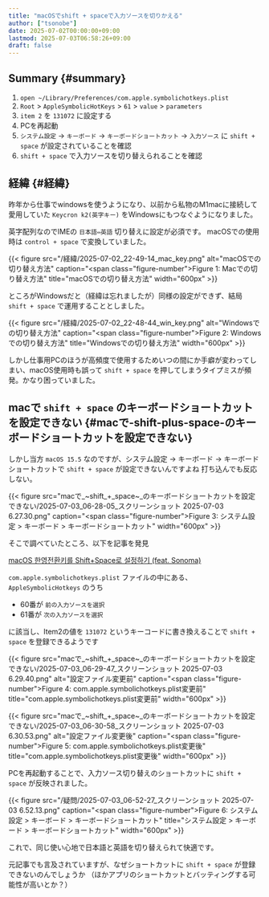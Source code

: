 ```yaml
---
title: "macOSでshift + spaceで入力ソースを切りかえる"
author: ["tsonobe"]
date: 2025-07-02T00:00:00+09:00
lastmod: 2025-07-03T06:58:26+09:00
draft: false
---
```


## Summary {#summary}

1.  `open ~/Library/Preferences/com.apple.symbolichotkeys.plist`
2.  `Root` &gt; `AppleSymbolicHotKeys` &gt; `61` &gt; `value` &gt; `parameters`
3.  `item 2` を `131072` に設定する
4.  PCを再起動
5.  `システム設定` -&gt; `キーボード` -&gt; `キーボードショートカット` -&gt; `入力ソース` に `shift + space` が設定されていることを確認
6.  `shift + space` で入力ソースを切り替えられることを確認


## 経緯 {#経緯}

昨年から仕事でwindowsを使うようになり、以前から私物のM1macに接続して愛用していた `Keycron k2(英字キー)` をWindowsにもつなぐようになりました。

英字配列なのでIMEの `日本語⇔英語` 切り替えに設定が必須です。
macOSでの使用時は `control + space` で変換していました。

{{< figure src="/経緯/2025-07-02_22-49-14_mac_key.png" alt="macOSでの切り替え方法" caption="<span class=\"figure-number\">Figure 1: </span>Macでの切り替え方法" title="macOSでの切り替え方法" width="600px" >}}

ところがWindowsだと（経緯は忘れましたが）同様の設定ができず、結局 `shift + space` で運用することとしました。

{{< figure src="/経緯/2025-07-02_22-48-44_win_key.png" alt="Windowsでの切り替え方法" caption="<span class=\"figure-number\">Figure 2: </span>Windowsでの切り替え方法" title="Windowsでの切り替え方法" width="600px" >}}

しかし仕事用PCのほうが高頻度で使用するためいつの間にか手癖が変わってしまい、macOS使用時も誤って `shift + space` を押してしまうタイプミスが頻発。かなり困っていました。


## macで `shift + space` のキーボードショートカットを設定できない {#macで-shift-plus-space-のキーボードショートカットを設定できない}

しかし当方 `macOS 15.5` なのですが、システム設定 → キーボード → キーボードショートカットで `shift + space` が設定できないんですよね
打ち込んでも反応しない。

{{< figure src="macで_~shift_+_space~_のキーボードショートカットを設定できない/2025-07-03_06-28-05_スクリーンショット 2025-07-03 6.27.30.png" caption="<span class=\"figure-number\">Figure 3: </span>システム設定 &gt; キーボード &gt; キーボードショートカット" width="600px" >}}

そこで調べていたところ、以下を記事を発見

[macOS 한영전환키를 Shift+Space로 설정하기 (feat. Sonoma)](https://seorenn.tistory.com/547)

`com.apple.symbolichotkeys.plist` ファイルの中にある、 `AppleSymbolicHotkeys` のうち

-   60番が `前の入力ソースを選択`
-   61番が `次の入力ソースを選択`

に該当し、Item2の値を `131072` というキーコードに書き換えることで `shift + space` を登録できるようです

{{< figure src="macで_~shift_+_space~_のキーボードショートカットを設定できない/2025-07-03_06-29-47_スクリーンショット 2025-07-03 6.29.40.png" alt="設定ファイル変更前" caption="<span class=\"figure-number\">Figure 4: </span>com.apple.symbolichotkeys.plist変更前" title="com.apple.symbolichotkeys.plist変更前" width="600px" >}}

{{< figure src="macで_~shift_+_space~_のキーボードショートカットを設定できない/2025-07-03_06-30-58_スクリーンショット 2025-07-03 6.30.53.png" alt="設定ファイル変更後" caption="<span class=\"figure-number\">Figure 5: </span>com.apple.symbolichotkeys.plist変更後" title="com.apple.symbolichotkeys.plist変更後" width="600px" >}}

PCを再起動することで、入力ソース切り替えのショートカットに `shift + space` が反映されました。

{{< figure src="/疑問/2025-07-03_06-52-27_スクリーンショット 2025-07-03 6.52.13.png" caption="<span class=\"figure-number\">Figure 6: </span>システム設定 &gt; キーボード &gt; キーボードショートカット" title="システム設定 > キーボード > キーボードショートカット" width="600px" >}}

これで、同じ使い心地で日本語と英語を切り替えられて快適です。

元記事でも言及されていますが、なぜショートカットに `shift + space` が登録できないのんでしょうか
（ほかアプリのショートカットとバッティングする可能性が高いとか？）
